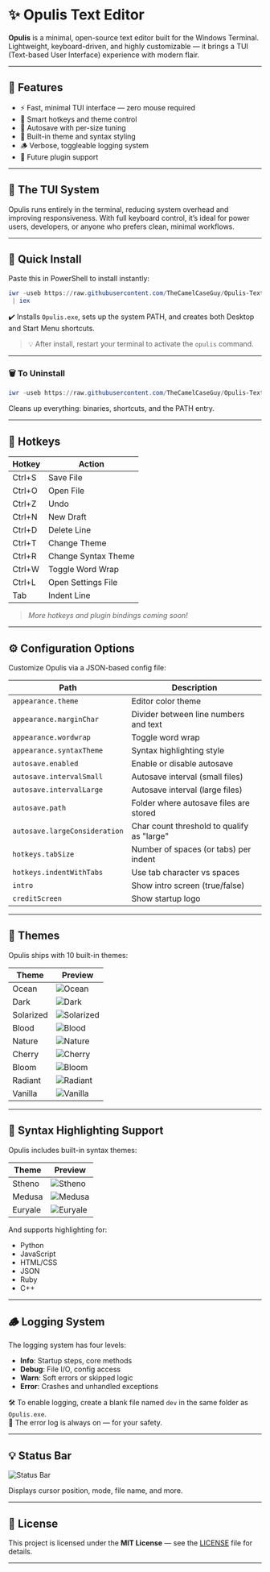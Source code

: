 # ✨ Opulis Text Editor

**Opulis** is a minimal, open-source text editor built for the Windows Terminal. Lightweight, keyboard-driven, and highly customizable — it brings a TUI (Text-based User Interface) experience with modern flair.

---

## 📜 Features

- ⚡ Fast, minimal TUI interface — zero mouse required  
- 🧠 Smart hotkeys and theme control  
- 💾 Autosave with per-size tuning  
- 🎨 Built-in theme and syntax styling  
- 🪵 Verbose, toggleable logging system  
- 🔌 Future plugin support

---

## 🧱 The TUI System

Opulis runs entirely in the terminal, reducing system overhead and improving responsiveness. With full keyboard control, it’s ideal for power users, developers, or anyone who prefers clean, minimal workflows.

---

## 🚀 Quick Install

Paste this in PowerShell to install instantly:

```powershell
iwr -useb https://raw.githubusercontent.com/TheCamelCaseGuy/Opulis-Text-Editor/main/installer/installer.bat -OutFile "$env:TEMP\opulis_installer.bat"; & "$env:TEMP\opulis_installer.bat"
 | iex
```

✔️ Installs `Opulis.exe`, sets up the system PATH, and creates both Desktop and Start Menu shortcuts.

> 💡 After install, restart your terminal to activate the `opulis` command.

---

### 🗑️ To Uninstall

```powershell
iwr -useb https://raw.githubusercontent.com/TheCamelCaseGuy/Opulis-Text-Editor/main/installer/uninstaller.bat -OutFile "$env:TEMP\opulis_uninstaller.bat"; & "$env:TEMP\opulis_uninstaller.bat"

```

Cleans up everything: binaries, shortcuts, and the PATH entry.

---

## 🎹 Hotkeys

| Hotkey     | Action                 |
|------------|------------------------|
| Ctrl+S     | Save File              |
| Ctrl+O     | Open File              |
| Ctrl+Z     | Undo                   |
| Ctrl+N     | New Draft              |
| Ctrl+D     | Delete Line            |
| Ctrl+T     | Change Theme           |
| Ctrl+R     | Change Syntax Theme    |
| Ctrl+W     | Toggle Word Wrap       |
| Ctrl+L     | Open Settings File     |
| Tab        | Indent Line            |

> *More hotkeys and plugin bindings coming soon!*

---

## ⚙️ Configuration Options

Customize Opulis via a JSON-based config file:

| Path                          | Description                                   |
|-------------------------------|-----------------------------------------------|
| `appearance.theme`            | Editor color theme                            |
| `appearance.marginChar`       | Divider between line numbers and text         |
| `appearance.wordwrap`         | Toggle word wrap                              |
| `appearance.syntaxTheme`      | Syntax highlighting style                     |
| `autosave.enabled`            | Enable or disable autosave                    |
| `autosave.intervalSmall`      | Autosave interval (small files)               |
| `autosave.intervalLarge`      | Autosave interval (large files)               |
| `autosave.path`               | Folder where autosave files are stored        |
| `autosave.largeConsideration`| Char count threshold to qualify as "large"    |
| `hotkeys.tabSize`            | Number of spaces (or tabs) per indent         |
| `hotkeys.indentWithTabs`      | Use tab character vs spaces                   |
| `intro`                       | Show intro screen (true/false)                |
| `creditScreen`                | Show startup logo                             |

---

## 🎨 Themes

Opulis ships with 10 built-in themes:

| Theme       | Preview                             |
|-------------|--------------------------------------|
| Ocean       | ![Ocean](/examples/ocean.png)        |
| Dark        | ![Dark](/examples/dark.png)          |
| Solarized   | ![Solarized](/examples/solarized.png)|
| Blood       | ![Blood](/examples/blood.png)        |
| Nature      | ![Nature](/examples/nature.png)      |
| Cherry      | ![Cherry](/examples/cherry.png)      |
| Bloom       | ![Bloom](/examples/bloom.png)        |
| Radiant     | ![Radiant](/examples/radiant.png)    |
| Vanilla     | ![Vanilla](/examples/vanilla.png)    |

---

## 🧠 Syntax Highlighting Support

Opulis includes built-in syntax themes:

| Theme      | Preview                           |
|------------|------------------------------------|
| Stheno     | ![Stheno](/examples/stheno.png)    |
| Medusa     | ![Medusa](/examples/medusa.png)    |
| Euryale    | ![Euryale](/examples/euryale.png)  |

And supports highlighting for:

- Python
- JavaScript
- HTML/CSS
- JSON
- Ruby
- C++

---

## 🪵 Logging System

The logging system has four levels:

- **Info**: Startup steps, core methods  
- **Debug**: File I/O, config access  
- **Warn**: Soft errors or skipped logic  
- **Error**: Crashes and unhandled exceptions  

🛠 To enable logging, create a blank file named `dev` in the same folder as `Opulis.exe`.  
🧱 The error log is always on — for your safety.

---

## 💡 Status Bar
![Status Bar](/examples/statusbar.png)

Displays cursor position, mode, file name, and more.

---

## 📄 License

This project is licensed under the **MIT License** — see the [LICENSE](LICENSE) file for details.

---
